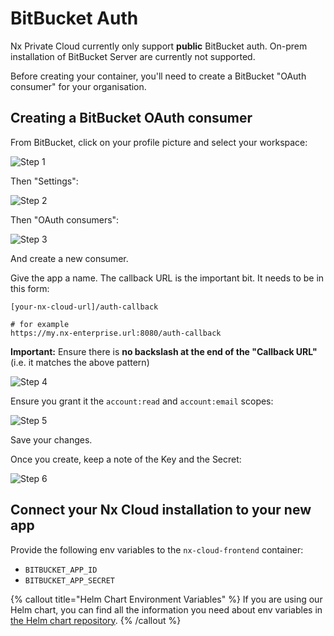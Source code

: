 # BitBucket Auth

Nx Private Cloud currently only support **public** BitBucket auth. On-prem installation of BitBucket Server are currently not supported.

Before creating your container, you'll need to create a BitBucket "OAuth consumer" for your organisation.

## Creating a BitBucket OAuth consumer

From BitBucket, click on your profile picture and select your workspace:

![Step 1](/nx-cloud/private/images/bitbucket_1.png)

Then "Settings":

![Step 2](/nx-cloud/private/images/bitbucket_2.png)

Then "OAuth consumers":

![Step 3](/nx-cloud/private/images/bitbucket_3.png)

And create a new consumer.

Give the app a name. The callback URL is the important bit. It needs to be in this form:

```
[your-nx-cloud-url]/auth-callback

# for example
https://my.nx-enterprise.url:8080/auth-callback
```

**Important:** Ensure there is **no backslash at the end of the "Callback URL"** (i.e. it matches the above pattern)

![Step 4](/nx-cloud/private/images/bitbucket_4.png)

Ensure you grant it the `account:read` and `account:email` scopes:

![Step 5](/nx-cloud/private/images/bitbucket_5.png)

Save your changes.

Once you create, keep a note of the Key and the Secret:

![Step 6](/nx-cloud/private/images/bitbucket_6.png)

## Connect your Nx Cloud installation to your new app

Provide the following env variables to the `nx-cloud-frontend` container:

- `BITBUCKET_APP_ID`
- `BITBUCKET_APP_SECRET`

{% callout title="Helm Chart Environment Variables" %}
If you are using our Helm chart, you can find all the information you need about env variables in [the Helm chart repository](https://github.com/nrwl/nx-cloud-helm/blob/main/AUTH-GUIDE.md).
{% /callout %}

